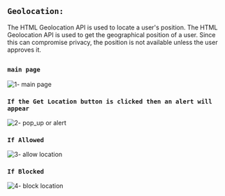 ## `Geolocation:` 
The HTML Geolocation API is used to locate a user's position.
The HTML Geolocation API is used to get the geographical position of a user.
Since this can compromise privacy, the position is not available unless the user approves it.
##
### `main page`
![1- main page](https://user-images.githubusercontent.com/61626607/196008683-29c979db-cada-4bfc-a0a5-392487a2edb7.png)

### `If the Get Location button is clicked then an alert will appear` 
![2- pop_up or alert](https://user-images.githubusercontent.com/61626607/196008687-f1e74680-ca98-4c4a-af39-37b2004e4a04.png)

### `If Allowed`
![3- allow location](https://user-images.githubusercontent.com/61626607/196008689-9685d32c-8692-48a1-a910-fe9df4bf6139.png)

### `If Blocked`
![4- block location](https://user-images.githubusercontent.com/61626607/196008690-cb206d67-ecb6-447e-9960-3009cdba8a81.png)
